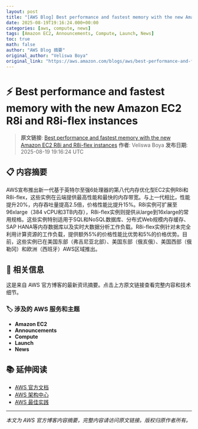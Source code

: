 ```yaml
---
layout: post
title: "[AWS Blog] Best performance and fastest memory with the new Amazon EC2 R8i and R8i-flex instances"
date: 2025-08-19T19:16:24.000+00:00
categories: [aws, compute, news]
tags: [Amazon EC2, Announcements, Compute, Launch, News]
toc: true
math: false
author: "AWS Blog 摘要"
original_author: "Veliswa Boya"
original_link: "https://aws.amazon.com/blogs/aws/best-performance-and-fastest-memory-with-the-new-amazon-ec2-r8i-and-r8i-flex-instances/"
---
```


# ⚡ Best performance and fastest memory with the new Amazon EC2 R8i and R8i-flex instances

> **原文链接**: [Best performance and fastest memory with the new Amazon EC2 R8i and R8i-flex instances](https://aws.amazon.com/blogs/aws/best-performance-and-fastest-memory-with-the-new-amazon-ec2-r8i-and-r8i-flex-instances/)
> **作者**: Veliswa Boya
> **发布日期**: 2025-08-19 19:16:24 UTC

## 📋 内容摘要

AWS宣布推出新一代基于英特尔至强6处理器的第八代内存优化型EC2实例R8i和R8i-flex，这些实例在云端提供最高性能和最快的内存带宽。与上一代相比，性能提升20%，内存吞吐量提高2.5倍，价格性能比提升15%。R8i实例可扩展至96xlarge（384 vCPU和3TB内存），R8i-flex实例则提供从large到16xlarge的常用规格。这些实例特别适用于SQL和NoSQL数据库、分布式Web规模内存缓存、SAP HANA等内存数据库以及实时大数据分析工作负载。R8i-flex实例针对未完全利用计算资源的工作负载，提供额外5%的价格性能比优势和5%的价格优势。目前，这些实例已在美国东部（弗吉尼亚北部）、美国东部（俄亥俄）、美国西部（俄勒冈）和欧洲（西班牙）AWS区域推出。

## 🔗 相关信息

这是来自 AWS 官方博客的最新资讯摘要。点击上方原文链接查看完整内容和技术细节。

### 🏷️ 涉及的 AWS 服务和主题

- **Amazon EC2**
- **Announcements**
- **Compute**
- **Launch**
- **News**

## 📚 延伸阅读

- [AWS 官方文档](https://docs.aws.amazon.com/)
- [AWS 架构中心](https://aws.amazon.com/architecture/)
- [AWS 最佳实践](https://aws.amazon.com/architecture/well-architected/)

---

*本文为 AWS 官方博客内容摘要，完整内容请访问原文链接。版权归原作者所有。*